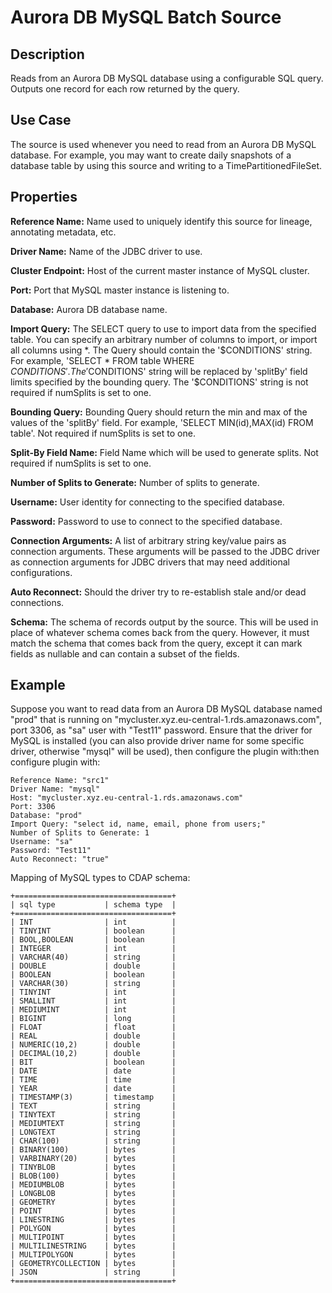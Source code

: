 # Aurora DB MySQL Batch Source


Description
-----------
Reads from an Aurora DB MySQL database using a configurable SQL query.
Outputs one record for each row returned by the query.


Use Case
--------
The source is used whenever you need to read from an Aurora DB MySQL database. For example, you may want
to create daily snapshots of a database table by using this source and writing to
a TimePartitionedFileSet.


Properties
----------
**Reference Name:** Name used to uniquely identify this source for lineage, annotating metadata, etc.

**Driver Name:** Name of the JDBC driver to use.

**Cluster Endpoint:** Host of the current master instance of MySQL cluster.

**Port:** Port that MySQL master instance is listening to.

**Database:** Aurora DB database name.

**Import Query:** The SELECT query to use to import data from the specified table.
You can specify an arbitrary number of columns to import, or import all columns using \*. The Query should
contain the '$CONDITIONS' string. For example, 'SELECT * FROM table WHERE $CONDITIONS'.
The '$CONDITIONS' string will be replaced by 'splitBy' field limits specified by the bounding query.
The '$CONDITIONS' string is not required if numSplits is set to one.

**Bounding Query:** Bounding Query should return the min and max of the values of the 'splitBy' field.
For example, 'SELECT MIN(id),MAX(id) FROM table'. Not required if numSplits is set to one.

**Split-By Field Name:** Field Name which will be used to generate splits. Not required if numSplits is set to one.

**Number of Splits to Generate:** Number of splits to generate.

**Username:** User identity for connecting to the specified database.

**Password:** Password to use to connect to the specified database.

**Connection Arguments:** A list of arbitrary string key/value pairs as connection arguments. These arguments
will be passed to the JDBC driver as connection arguments for JDBC drivers that may need additional configurations.

**Auto Reconnect:** Should the driver try to re-establish stale and/or dead connections.

**Schema:** The schema of records output by the source. This will be used in place of whatever schema comes
back from the query. However, it must match the schema that comes back from the query,
except it can mark fields as nullable and can contain a subset of the fields.

Example
------
Suppose you want to read data from an Aurora DB MySQL database named "prod" that is running on 
"mycluster.xyz.eu-central-1.rds.amazonaws.com", port 3306, as "sa" user with "Test11" password. 
Ensure that the driver for MySQL is installed (you can also provide driver name for some specific driver, 
otherwise "mysql" will be used), then configure the plugin with:then configure plugin with: 


```
Reference Name: "src1"
Driver Name: "mysql"
Host: "mycluster.xyz.eu-central-1.rds.amazonaws.com"
Port: 3306
Database: "prod"
Import Query: "select id, name, email, phone from users;"
Number of Splits to Generate: 1
Username: "sa"
Password: "Test11"
Auto Reconnect: "true"
```  

Mapping of MySQL types to CDAP schema:

    +===================================+
    | sql type           | schema type  |
    +===================================+
    | INT                | int          |
    | TINYINT            | boolean      |
    | BOOL,BOOLEAN       | boolean      |
    | INTEGER            | int          |
    | VARCHAR(40)        | string       |
    | DOUBLE             | double       |
    | BOOLEAN            | boolean      |
    | VARCHAR(30)        | string       |
    | TINYINT            | int          |
    | SMALLINT           | int          |
    | MEDIUMINT          | int          |
    | BIGINT             | long         |
    | FLOAT              | float        |
    | REAL               | double       |
    | NUMERIC(10,2)      | double       |
    | DECIMAL(10,2)      | double       |
    | BIT                | boolean      | 
    | DATE               | date         |
    | TIME               | time         |
    | YEAR               | date         |
    | TIMESTAMP(3)       | timestamp    |
    | TEXT               | string       |
    | TINYTEXT           | string       |
    | MEDIUMTEXT         | string       |
    | LONGTEXT           | string       |
    | CHAR(100)          | string       |
    | BINARY(100)        | bytes        |
    | VARBINARY(20)      | bytes        |
    | TINYBLOB           | bytes        |
    | BLOB(100)          | bytes        |
    | MEDIUMBLOB         | bytes        |
    | LONGBLOB           | bytes        |
    | GEOMETRY           | bytes        |
    | POINT              | bytes        |
    | LINESTRING         | bytes        |
    | POLYGON            | bytes        |
    | MULTIPOINT         | bytes        |
    | MULTILINESTRING    | bytes        |
    | MULTIPOLYGON       | bytes        |
    | GEOMETRYCOLLECTION | bytes        |
    | JSON               | string       |
    +===================================+